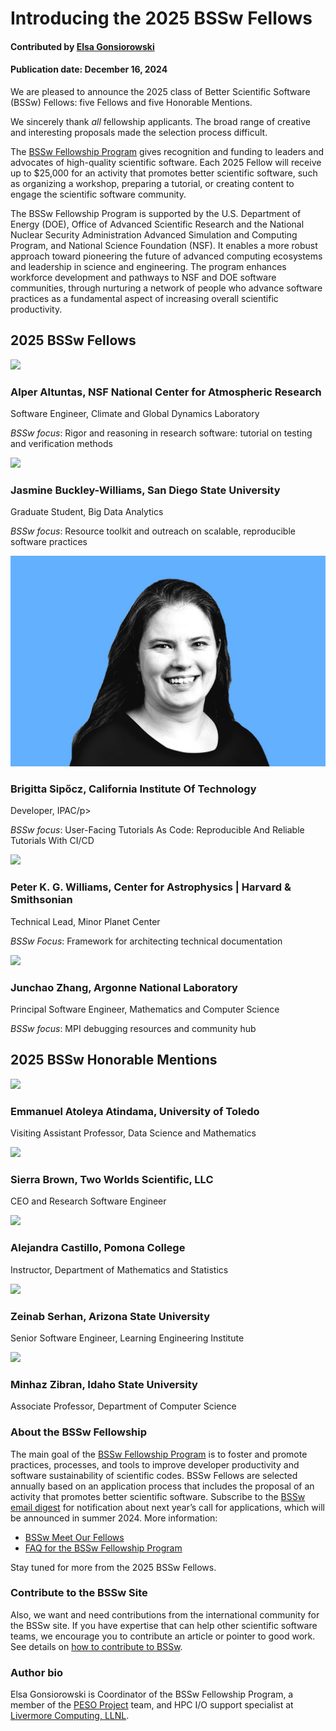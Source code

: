 # Introducing the 2025 BSSw Fellows

#### Contributed by [Elsa Gonsiorowski](https://github.com/gonsie "Elsa Gonsiorowski GitHub Profile")

#### Publication date: December 16, 2024

We are pleased to announce the 2025 class of Better Scientific Software (BSSw) Fellows: five Fellows and five Honorable Mentions.

We sincerely thank _all_ fellowship applicants. The broad range of creative and interesting proposals made the selection process difficult.

The [BSSw Fellowship Program](https://bssw.io/fellowship) gives recognition and funding to leaders and advocates of high-quality scientific software. Each 2025 Fellow will receive up to $25,000 for an activity that promotes better scientific software, such as organizing a workshop, preparing a tutorial, or creating content to engage the scientific software community.

The BSSw Fellowship Program is supported by the U.S. Department of Energy (DOE), Office of Advanced Scientific Research and the National Nuclear Security Administration Advanced Simulation and Computing Program, and National Science Foundation (NSF). It enables a more robust approach toward pioneering the future of advanced computing ecosystems and leadership in science and engineering. The program enhances workforce development and pathways to NSF and DOE software communities, through nurturing a network of people who advance software practices as a fundamental aspect of increasing overall scientific productivity.

## 2025 BSSw Fellows

<div class='fellow'>
<div class='img_div'>
<img src='../../images/Blog_BSSwF_2025_F_Altuntas.png' class='logo' />
</div>

<div class='short_bio'>
  <h3>Alper Altuntas, NSF National Center for Atmospheric Research</h3>
  <p>Software Engineer, Climate and Global Dynamics Laboratory</p>
  <p><i>BSSw focus</i>: Rigor and reasoning in research software: tutorial on testing and verification methods</p>
</div>
</div>

<div class='fellow'>
<div class='img_div'>
<img src='../../images/Blog_BSSwF_2025_F_Buckley-Williams.png' class='logo' />
</div>

<div class='short_bio'>
  <h3>Jasmine Buckley-Williams, San Diego State University</h3>
  <p>Graduate Student, Big Data Analytics</p>
  <p><i>BSSw focus</i>: Resource toolkit and outreach on scalable, reproducible software practices</p>
</div>
</div>

<div class='fellow'>
<div class='img_div'>
<img src='../../images/Blog_BSSwF_2025_F_Sipocz.jpg' class='logo' />
</div>

<div class='short_bio'>
  <h3>Brigitta Sipőcz, California Institute Of Technology</h3>
  <p>Developer, IPAC/p>
  <p><i>BSSw focus</i>: User-Facing Tutorials As Code: Reproducible And Reliable Tutorials With CI/CD</p>
</div>
</div>

<div class='fellow'>
<div class='img_div'>
  <img src='../../images/Blog_BSSwF_2025_F_Williams.png' class='logo' />
</div>

<div class='short_bio'>
  <h3>Peter K. G. Williams, Center for Astrophysics | Harvard & Smithsonian</h3>
  <p>Technical Lead, Minor Planet Center</p>
  <p><i>BSSw Focus</i>: Framework for architecting technical documentation</p>
</div>
</div>

<div class='fellow'>
<div class='img_div'>
<img src='../../images/Blog_BSSwF_2025_F_Zhang.png' class='logo' />
</div>

<div class='short_bio'>
  <h3>Junchao Zhang, Argonne National Laboratory</h3>
  <p>Principal Software Engineer, Mathematics and Computer Science</p>
  <p><i>BSSw focus</i>: MPI debugging resources and community hub</p>
</div>
</div>

## 2025 BSSw Honorable Mentions

<div class='fellow'>
<div class='img_div'>
<img src='../../images/Blog_BSSwF_2025_HM_Atindama.png' class='logo' />
</div>

<div class='short_bio'>
  <h3>Emmanuel Atoleya Atindama, University of Toledo</h3>
  <p>Visiting Assistant Professor, Data Science and Mathematics</p>
</div>
</div>

<div class='fellow'>
<div class='img_div'>
<img src='../../images/Blog_BSSwF_2025_HM_Brown.png' class='logo' />
</div>

<div class='short_bio'>
  <h3>Sierra Brown, Two Worlds Scientific, LLC</h3>
  <p>CEO and Research Software Engineer</p>
</div>
</div>

<div class='fellow'>
<div class='img_div'>
<img src='../../images/Blog_BSSwF_2025_HM_Castillo.png' class='logo' />
</div>

<div class='short_bio'>
  <h3>Alejandra Castillo, Pomona College</h3>
  <p>Instructor, Department of Mathematics and Statistics</p>
</div>
</div>

<div class='fellow'>
<div class='img_div'>
<img src='../../images/Blog_BSSwF_2025_HM_Serhan.png' class='logo' />
</div>

<div class='short_bio'>
  <h3>Zeinab Serhan, Arizona State University</h3>
  <p>Senior Software Engineer, Learning Engineering Institute</p>
</div>
</div>

<div class='fellow'>
<div class='img_div'>
<img src='../../images/Blog_BSSwF_2025_HM_Zibran.png' class='logo' />
</div>

<div class='short_bio'>
  <h3>Minhaz Zibran, Idaho State University</h3>
  <p>Associate Professor, Department of Computer Science</p>
</div>
</div>


### About the BSSw Fellowship
The main goal of the [BSSw Fellowship Program](https://bssw.io/fellowship) is to foster and promote practices, processes, and tools to improve developer productivity and software sustainability of scientific codes. BSSw Fellows are selected annually based on an application process that includes the proposal of an activity that promotes better scientific software. Subscribe to the [BSSw email digest](https://bssw.io/pages/receive-our-email-digest) for notification about next year’s call for applications, which will be announced in summer 2024. More information:

- [BSSw Meet Our Fellows](https://bssw.io/pages/meet-our-fellows)
- [FAQ for the BSSw Fellowship Program](https://bssw.io/pages/bssw-fellowship-faq)

Stay tuned for more from the 2025 BSSw Fellows.

### Contribute to the BSSw Site
Also, we want and need contributions from the international community for the BSSw site.  If you have expertise that can help other scientific software teams, we encourage you to contribute an article or pointer to good work.  See details on [how to contribute to BSSw](https://bssw.io/pages/what-to-contribute-content-for-better-scientific-software).

### Author bio

Elsa Gonsiorowski is Coordinator of the BSSw Fellowship Program, a member of the [PESO Project](https://pesoproject.org) team, and HPC I/O support specialist at [Livermore Computing, LLNL](https://hpc.llnl.gov/about-us).

<!---
Publish: yes
Track: community, bssw fellowship
RSS update: 2024-12-XX
Categories: collaboration
Topics: projects and organizations
Tags: bssw-article
--->
